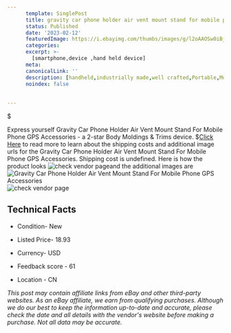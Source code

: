 ```yaml
---
      template: SinglePost
      title: gravity car phone holder air vent mount stand for mobile phone gps accessories
      status: Published
      date: '2023-02-12'
      featuredImage: https://i.ebayimg.com/thumbs/images/g/l2oAAOSw0iBj3KI3/s-l225.jpg
      categories: 
      excerpt: >-
        [smartphone,device ,hand held device]
      meta:
      canonicalLink: ''
      description: [handheld,industrially made,well crafted,Portable,Mobile,Compact,Convenient,Lightweight,Maneuverable,Man-portable,Miniature,Carriable,Hand-held,Light,Holdable,Transportable,Mobile device,Pocket-sized,On-the-go,Wireless,Cordless,Compact size,Convenient size, smartphone,device ,hand held device]
      noindex: false
      
        
---
```

$

Express yourself Gravity Car Phone Holder Air Vent Mount Stand For Mobile Phone GPS Accessories - a 2-star Body Moldings & Trims device.
$[Click Here](https://www.ebay.com/itm/314368175578?fits=Make%3AMercury&hash=item4931cdadda%3Ag%3Al2oAAOSw0iBj3KI3&amdata=enc%3AAQAHAAAA8PzgHHTeyyA5IlH3m8b4t%2B6aSVEuJLa8%2BCw4THefEsrIrjyEm72X9J96EQuz2vdW4RUILmL3FWtlSyEXJuZyoj0RAO8oSHlnAvys1NKITZjRnCqe%2BrcTmo6HC01EXux6f2L1IQFx67WN1%2FA5PApuTOQyW8gIg%2ByfoOa0mX49%2Bo4bUjjFVMeimkUKqrsq%2FKWEwIAB0PpIx%2BsvGHYoQQsKnvyvFpGplvZ4ZYNQcinOoow4unm8L90FPktQ0O2Sox%2FG7HsZlfS2%2Fumu1zKCQoO4ZQBnaGhQIznFvttO%2BVsmDhRcdvZzK3vL35Cxa26j2UPPSA%3D%3D&mkevt=1&mkcid=1&mkrid=711-53200-19255-0&campid=%253CePNCampaignId%253E&customid=%253CreferenceId%253E&toolid=10049) to read more to learn about the shipping costs and additional image urls for the Gravity Car Phone Holder Air Vent Mount Stand For Mobile Phone GPS Accessories. Shipping cost is undefined. Here is how the product looks ![check vendor page](https://i.ebayimg.com/thumbs/images/g/l2oAAOSw0iBj3KI3/s-l225.jpg)and the additional images are![Gravity Car Phone Holder Air Vent Mount Stand For Mobile Phone GPS Accessories](https://i.ebayimg.com/images/g/l2oAAOSw0iBj3KI3/s-l1200.jpg)![check vendor page](https://origin-galleryplus.ebayimg.com/ws/web/314368175578_2_0_1/225x225.jpg,https://origin-galleryplus.ebayimg.com/ws/web/314368175578_3_0_1/225x225.jpg,https://origin-galleryplus.ebayimg.com/ws/web/314368175578_4_0_1/225x225.jpg,https://origin-galleryplus.ebayimg.com/ws/web/314368175578_5_0_1/225x225.jpg,https://origin-galleryplus.ebayimg.com/ws/web/314368175578_6_0_1/225x225.jpg,https://origin-galleryplus.ebayimg.com/ws/web/314368175578_7_0_1/225x225.jpg,https://origin-galleryplus.ebayimg.com/ws/web/314368175578_8_0_1/225x225.jpg,https://origin-galleryplus.ebayimg.com/ws/web/314368175578_9_0_1/225x225.jpg,https://origin-galleryplus.ebayimg.com/ws/web/314368175578_10_0_1/225x225.jpg,https://origin-galleryplus.ebayimg.com/ws/web/314368175578_11_0_1/225x225.jpg,https://origin-galleryplus.ebayimg.com/ws/web/314368175578_12_0_1/225x225.jpg)



 ## Technical Facts 



     
      

 - Condition- New 


      

 - Listed Price- 18.93 


      

 - Currency- USD 


      

 - Feedback score - 61 


      

 - Location - CN 


      
      

 *_This post may contain affiliate links from eBay and other third-party websites. As an eBay affiliate, we earn from qualifying purchases. Although we do our best to keep the information up-to-date and accurate, please check the date and all details with the vendor's website before making a purchase. Not all data may be accurate._*






